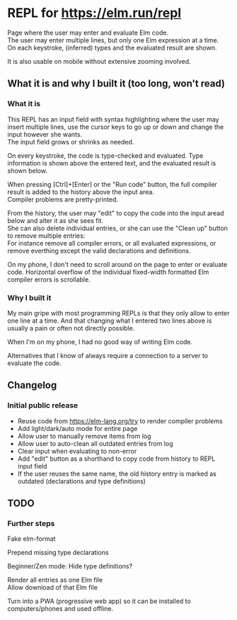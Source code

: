 # REPL for https://elm.run/repl

Page where the user may enter and evaluate Elm code.\
The user may enter multiple lines, but only one Elm expression at a time.\
On each keystroke, (inferred) types and the evaluated result are shown.

It is also usable on mobile without extensive zooming involved.

## What it is and why I built it (too long, won't read)

### What it is

This REPL has an input field with syntax highlighting where the user may insert
multiple lines, use the cursor keys to go up or down and change the input
however she wants.\
The input field grows or shrinks as needed.

On every keystroke, the code is type-checked and evaluated. Type information is
shown above the entered text, and the evaluated result is shown below.

When pressing [Ctrl]+[Enter] or the "Run code" button, the full compiler result
is added to the history above the input area.\
Compiler problems are pretty-printed.

From the history, the user may "edit" to copy the code into the input aread
below and alter it as she sees fit.\
She can also delete individual entries, or she can use the "Clean up" button to
remove multiple entries:\
For instance remove all compiler errors, or all evaluated expressions, or remove
everthing except the valid declarations and definitions.

On my phone, I don't need to scroll around on the page to enter or evaluate
code. Horizontal overflow of the individual fixed-width formatted Elm compiler
errors is scrollable.

### Why I built it

My main gripe with most programming REPLs is that they only allow to enter one
line at a time. And that changing what I entered two lines above is usually a
pain or often not directly possible.

When I'm on my phone, I had no good way of writing Elm code.

Alternatives that I know of always require a connection to a server to evaluate
the code.

## Changelog

### Initial public release

- Reuse code from https://elm-lang.org/try to render compiler problems
- Add light/dark/auto mode for entire page
- Allow user to manually remove items from log
- Allow user to auto-clean all outdated entries from log
- Clear input when evaluating to non-error
- Add "edit" button as a shorthand to copy code from history to REPL input field
- If the user reuses the same name, the old history entry is marked as outdated
  (declarations and type definitions)

## TODO

### Further steps

Fake elm-format

Prepend missing type declarations

Beginner/Zen mode: Hide type definitions?

Render all entries as one Elm file\
Allow download of that Elm file

Turn into a PWA (progressive web app) so it can be installed to computers/phones
and used offline.
